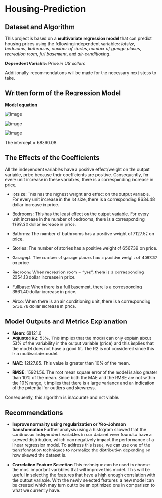 # Housing-Prediction

## Dataset and Algorithm
This project is based on a **multivariate regression model** that can predict housing prices using the following independent variables: *lotsize*, *bedrooms*, *bathrooms*, *number of stories*, *number of garage places*, *recreation room*, *full basement*, and *air-conditioning*. 

**Dependent Variable**: Price *in US dollars*

Additionally, recommendations will be made for the necessary next steps to take.

## Written form of the Regression Model
**Model equation**

![image](https://user-images.githubusercontent.com/121362860/225081971-df3ac138-5283-4256-a42f-9932be0d9f54.png)

![image](https://user-images.githubusercontent.com/121362860/225081818-6432af18-9a15-4014-94a2-b07b51e33fda.png)

![image](https://user-images.githubusercontent.com/121362860/225081577-8403db82-7661-48af-b2cc-604656979389.png)

The intercept = 68860.08

## The Effects of the Coefficients
All the independent variables have a positive effect/weight on the output variable, price because their coefficients are positive. Consequently, for every unit increase in these variables, there is a corresponding increase in price.
*  Iotsize:  This has the highest weight and effect on the output variable. For every unit increase in the lot size, there is a corresponding 8634.48 dollar increase in price.
- Bedrooms: This has the least effect on the output variable. For every unit increase in the number of bedrooms, there is a corresponding 1368.30 dollar increase in price.
+ Bathrms: The number of bathrooms has a positive weight of 7127.52 on price.
* Stories: The number of stories has a positive weight of 6567.39 on price.
+ Garagepl: The number of garage places has a positive weight of 4597.37 on price.
- Recroom: When recreation room = “yes”, there is a corresponding 2054.13 dollar increase in price.
+ Fullbase: When there is a full basement, there is a corresponding 3661.40 dollar increase in price. 
* Airco: When there is an air conditioning unit, there is a corresponding 5736.78 dollar increase in price.

## Model Outputs and Metrics Explanation
* **Mean**: 68121.6
* **Adjusted R2**: 53%. This implies that the model can only explain about 53% of the variability in the output variable (price) and this implies that the model does not have a good fit. The R2 is not considered since this is a multivariate model.
+ **MAE**: 12127.85. This value is greater than 10% of the mean.
- **RMSE**: 15921.56. The root mean square error of the model is also greater than 10% of the mean.
Since both the MAE and the RMSE are not within the 10% range, it implies that there is a large variance and an indication of the potential for outliers and skewness.

Consequently, this algorithm is inaccurate and not viable.

## Recommendations
* **Improve normality using regularization or Yeo-Johnson transformation**
Further analysis using a histogram showed that the continuous independent variables in our dataset were found to have a skewed distribution, which can negatively impact the performance of a linear regression model. To address this issue, we can use one of the transformation techniques to normalize the distribution depending on how skewed the dataset is.
+ **Correlation Feature Selection**
This technique can be used to choose the most important variables that will improve this model. This will be useful in selecting the features that have a high enough correlation with the output variable. With the newly selected features, a new model can be created which may turn out to be an optimized one in comparison to what we currently have.






















